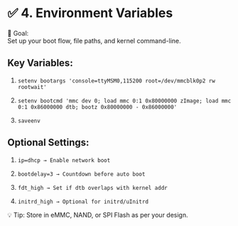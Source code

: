 ✅ 4. Environment Variables
==============================================================================================================================
🔹 Goal:    
        Set up your boot flow, file paths, and kernel command-line.

Key Variables:
-----------------------
01.     setenv bootargs 'console=ttyMSM0,115200 root=/dev/mmcblk0p2 rw rootwait'
02.     setenv bootcmd 'mmc dev 0; load mmc 0:1 0x80000000 zImage; load mmc 0:1 0x86000000 dtb; bootz 0x80000000 - 0x86000000'
03.     saveenv


Optional Settings:
-------------------
01.     ip=dhcp → Enable network boot
02.     bootdelay=3 → Countdown before auto boot
03.     fdt_high → Set if dtb overlaps with kernel addr
04.     initrd_high → Optional for initrd/uInitrd

💡 Tip: Store in eMMC, NAND, or SPI Flash as per your design.
